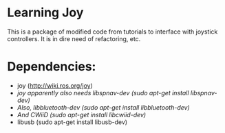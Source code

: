 # Learning Joy

This is a package of modified code from tutorials to interface with joystick controllers. It is in dire need of refactoring, etc.

# Dependencies:
- joy (http://wiki.ros.org/joy)
- *joy apparently also needs libspnav-dev (sudo apt-get install libspnav-dev)*
- *Also, libbluetooth-dev (sudo apt-get install libbluetooth-dev)*
- *And CWiiD (sudo apt-get install libcwiid-dev)*
- libusb (sudo apt-get install libusb-dev)
